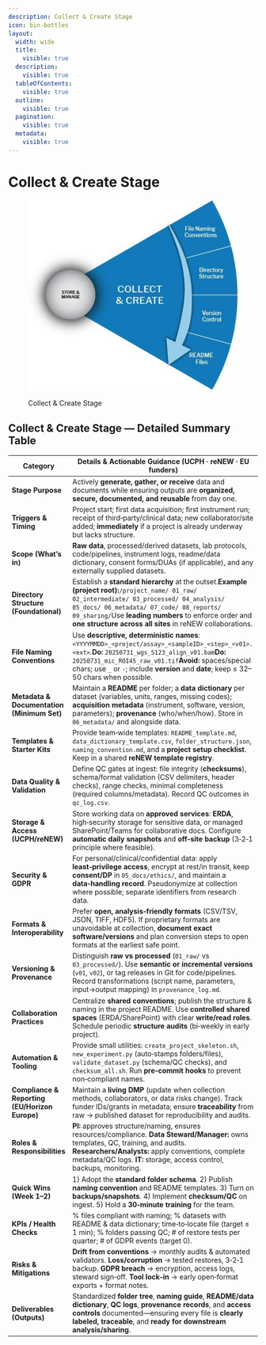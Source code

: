 ```yaml
---
description: Collect & Create Stage
icon: bin-bottles
layout:
  width: wide
  title:
    visible: true
  description:
    visible: true
  tableOfContents:
    visible: true
  outline:
    visible: true
  pagination:
    visible: true
  metadata:
    visible: true
---
```


# Collect & Create Stage

<figure><img src="../.gitbook/assets/15 (1).jpeg" alt=""><figcaption><p>Collect &#x26; Create Stage</p></figcaption></figure>

## **Collect & Create Stage — Detailed Summary Table**

| **Category**                                   | **Details & Actionable Guidance (UCPH · reNEW · EU funders)**                                                                                                                                                                                                                                                   |
| ---------------------------------------------- | --------------------------------------------------------------------------------------------------------------------------------------------------------------------------------------------------------------------------------------------------------------------------------------------------------------- |
| **Stage Purpose**                              | Actively **generate, gather, or receive** data and documents while ensuring outputs are **organized, secure, documented, and reusable** from day one.                                                                                                                                                           |
| **Triggers & Timing**                          | Project start; first data acquisition; first instrument run; receipt of third‑party/clinical data; new collaborator/site added; **immediately** if a project is already underway but lacks structure.                                                                                                           |
| **Scope (What’s in)**                          | **Raw data**, processed/derived datasets, lab protocols, code/pipelines, instrument logs, readme/data dictionary, consent forms/DUAs (if applicable), and any externally supplied datasets.                                                                                                                     |
| **Directory Structure (Foundational)**         | Establish a **standard hierarchy** at the outset.**Example (project root):**`/project_name/ 01_raw/ 02_intermediate/ 03_processed/ 04_analysis/ 05_docs/ 06_metadata/ 07_code/ 08_reports/ 09_sharing/`Use **leading numbers** to enforce order and **one structure across all sites** in reNEW collaborations. |
| **File Naming Conventions**                    | Use **descriptive, deterministic names**: `<YYYYMMDD>_<project/assay>_<sampleID>_<step>_<v01>.<ext>`.**Do:** `20250731_wgs_S123_align_v01.bam`**Do:** `20250731_mic_ROI45_raw_v01.tif`**Avoid:** spaces/special chars; use `_` or `-`; include **version** and **date**; keep ≤ 32–50 chars when possible.      |
| **Metadata & Documentation (Minimum Set)**     | Maintain a **README** per folder; a **data dictionary** per dataset (variables, units, ranges, missing codes); **acquisition metadata** (instrument, software, version, parameters); **provenance** (who/when/how). Store in `06_metadata/` and alongside data.                                                 |
| **Templates & Starter Kits**                   | Provide team‑wide templates: `README_template.md`, `data_dictionary_template.csv`, `folder_structure.json`, `naming_convention.md`, and a **project setup checklist**. Keep in a shared **reNEW template registry**.                                                                                            |
| **Data Quality & Validation**                  | Define QC gates at ingest: file integrity (**checksums**), schema/format validation (CSV delimiters, header checks), range checks, minimal completeness (required columns/metadata). Record QC outcomes in `qc_log.csv`.                                                                                        |
| **Storage & Access (UCPH/reNEW)**              | Store working data on **approved services**: **ERDA**, high‑security storage for sensitive data, or managed SharePoint/Teams for collaborative docs. Configure **automatic daily snapshots** and **off‑site backup** (3‑2‑1 principle where feasible).                                                          |
| **Security & GDPR**                            | For personal/clinical/confidential data: apply **least‑privilege access**, encrypt at rest/in transit, keep **consent/DP** in `05_docs/ethics/`, and maintain a **data‑handling record**. Pseudonymize at collection where possible; separate identifiers from research data.                                   |
| **Formats & Interoperability**                 | Prefer **open, analysis‑friendly formats** (CSV/TSV, JSON, TIFF, HDF5). If proprietary formats are unavoidable at collection, **document exact software/versions** and plan conversion steps to open formats at the earliest safe point.                                                                        |
| **Versioning & Provenance**                    | Distinguish **raw vs processed** (`01_raw/` vs `03_processed/`). Use **semantic or incremental versions** (`v01`, `v02`), or tag releases in Git for code/pipelines. Record transformations (script name, parameters, input→output mapping) in `provenance_log.md`.                                             |
| **Collaboration Practices**                    | Centralize **shared conventions**; publish the structure & naming in the project README. Use **controlled shared spaces** (ERDA/SharePoint) with clear **write/read roles**. Schedule periodic **structure audits** (bi‑weekly in early project).                                                               |
| **Automation & Tooling**                       | Provide small utilities: `create_project_skeleton.sh`, `new_experiment.py` (auto‑stamps folders/files), `validate_dataset.py` (schema/QC checks), and `checksum_all.sh`. Run **pre‑commit hooks** to prevent non‑compliant names.                                                                               |
| **Compliance & Reporting (EU/Horizon Europe)** | Maintain a **living DMP** (update when collection methods, collaborators, or data risks change). Track funder IDs/grants in metadata; ensure **traceability** from raw → published dataset for reproducibility and audits.                                                                                      |
| **Roles & Responsibilities**                   | **PI:** approves structure/naming, ensures resources/compliance. **Data Steward/Manager:** owns templates, QC, training, and audits. **Researchers/Analysts:** apply conventions, complete metadata/QC logs. **IT:** storage, access control, backups, monitoring.                                              |
| **Quick Wins (Week 1–2)**                      | 1) Adopt the **standard folder schema**. 2) Publish **naming convention** and README templates. 3) Turn on **backups/snapshots**. 4) Implement **checksum/QC** on ingest. 5) Hold a **30‑minute training** for the team.                                                                                        |
| **KPIs / Health Checks**                       | % files compliant with naming; % datasets with README & data dictionary; time‑to‑locate file (target ≤ 1 min); % folders passing QC; # of restore tests per quarter; # of GDPR events (target 0).                                                                                                               |
| **Risks & Mitigations**                        | **Drift from conventions** → monthly audits & automated validators. **Loss/corruption** → tested restores, 3‑2‑1 backup. **GDPR breach** → encryption, access logs, steward sign‑off. **Tool lock‑in** → early open‑format exports + format notes.                                                              |
| **Deliverables (Outputs)**                     | Standardized **folder tree**, **naming guide**, **README/data dictionary**, **QC logs**, **provenance records**, and **access controls** documented—ensuring every file is **clearly labeled, traceable**, and **ready for downstream analysis/sharing**.                                                       |



